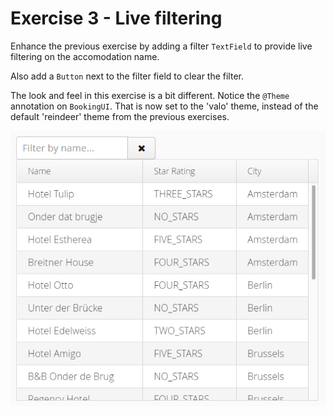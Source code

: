 # Exercise 3 - Live filtering
Enhance the previous exercise by adding a filter `TextField` to provide live filtering on the accomodation name.

Also add a `Button` next to the filter field to clear the filter.

The look and feel in this exercise is a bit different. Notice the `@Theme` annotation on `BookingUI`. That is now set to the 'valo' theme, instead of the default 'reindeer' theme from the previous exercises.

![screenshot](exercise.png)
